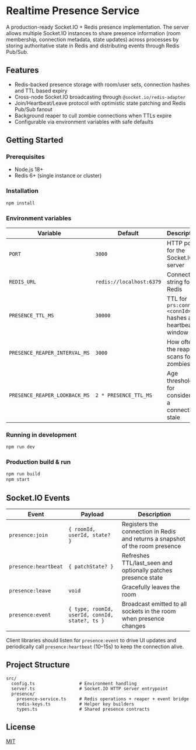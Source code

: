 # Realtime Presence Service

A production-ready Socket.IO + Redis presence implementation. The server allows multiple Socket.IO instances to share presence information (room membership, connection metadata, state updates) across processes by storing authoritative state in Redis and distributing events through Redis Pub/Sub.

## Features

- Redis-backed presence storage with room/user sets, connection hashes and TTL based expiry
- Cross-node Socket.IO broadcasting through `@socket.io/redis-adapter`
- Join/Heartbeat/Leave protocol with optimistic state patching and Redis Pub/Sub fanout
- Background reaper to cull zombie connections when TTLs expire
- Configurable via environment variables with safe defaults

## Getting Started

### Prerequisites

- Node.js 18+
- Redis 6+ (single instance or cluster)

### Installation

```bash
npm install
```

### Environment variables

| Variable | Default | Description |
| --- | --- | --- |
| `PORT` | `3000` | HTTP port for the Socket.IO server |
| `REDIS_URL` | `redis://localhost:6379` | Connection string for Redis |
| `PRESENCE_TTL_MS` | `30000` | TTL for `prs:conn:<connId>` hashes and heartbeat window |
| `PRESENCE_REAPER_INTERVAL_MS` | `3000` | How often the reaper scans for zombies |
| `PRESENCE_REAPER_LOOKBACK_MS` | `2 * PRESENCE_TTL_MS` | Age threshold for considering a connection stale |

### Running in development

```bash
npm run dev
```

### Production build & run

```bash
npm run build
npm start
```

## Socket.IO Events

| Event | Payload | Description |
| --- | --- | --- |
| `presence:join` | `{ roomId, userId, state? }` | Registers the connection in Redis and returns a snapshot of the room presence |
| `presence:heartbeat` | `{ patchState? }` | Refreshes TTL/last_seen and optionally patches presence state |
| `presence:leave` | `void` | Gracefully leaves the room |
| `presence:event` | `{ type, roomId, userId, connId, state?, ts }` | Broadcast emitted to all sockets in the room when presence changes |

Client libraries should listen for `presence:event` to drive UI updates and periodically call `presence:heartbeat` (10–15s) to keep the connection alive.

## Project Structure

```
src/
  config.ts                 # Environment handling
  server.ts                 # Socket.IO HTTP server entrypoint
  presence/
    presence-service.ts     # Redis operations + reaper + event bridge
    redis-keys.ts           # Helper key builders
    types.ts                # Shared presence contracts
```

## License

[MIT](./LICENSE)
